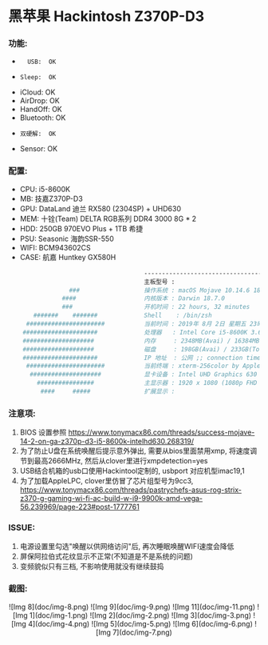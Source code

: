 # 黑苹果 Hackintosh Z370P-D3 

### 功能:
-       USB:  OK
-     Sleep:  OK
-    iCloud:  OK  
-   AirDrop:  OK  
-   HandOff:  OK
- Bluetooth:  OK
-     双硬解:  OK
-    Sensor:  OK

### 配置: 
- CPU:  i5-8600K 
-  MB:  技嘉Z370P-D3
- GPU:  DataLand 迪兰 RX580 (2304SP) + UHD630
- MEM:  十铨(Team) DELTA RGB系列 DDR4 3000 8G * 2
- HDD:  250GB 970EVO Plus + 1TB 希捷
- PSU:  Seasonic 海韵SSR-550
- WIFI: BCM943602CS 
- CASE: 航嘉 Huntkey GX580H

```bash
                                      ----------------------------------------------
                                      主板型号 : 
                 ###                  操作系统 : macOS Mojave 10.14.6 18G84
               ####                   内核版本 : Darwin 18.7.0
               ###                    开机时间 : 22 hours, 32 minutes
       #######    #######             Shell    : /bin/zsh
     ######################           当前时间 : 2019年 8月 2日 星期五 23时03分17秒 
    #####################             处理器   : Intel Core i5-8600K 3.60GHz x (6)
    ####################              内存     : 2348MB(Avai) / 16384MB(Total)
    ####################              磁盘     : 198GB(Avai) / 233GB(Total)
    #####################             IP 地址  : 公网 ;; connection timed out; no servers could be reached / 内网 192.168.99.161
     ######################           当前终端 : xterm-256color by Apple Terminal
      ####################            显卡设备 : Intel UHD Graphics 630 Radeon RX 580 / VRAM (Dynamic, Max): 1536 MB VRAM (Total): 8 GB
        ################              主显示器 : 1920 x 1080 (1080p FHD - Full High Definition)
         ####     #####               扩展显示 : 
```

### 注意项:
1. BIOS 设置参照 https://www.tonymacx86.com/threads/success-mojave-14-2-on-ga-z370p-d3-i5-8600k-intelhd630.268319/
2. 为了防止U盘在系统唤醒后提示意外弹出, 需要从bios里面禁用xmp, 将速度调节到最高2666MHz, 然后从clover里进行xmpdetection=yes
3. USB结合机箱的usb口使用Hackintool定制的, usbport 对应机型imac19,1
4. 为了加载AppleLPC, clover里仿冒了芯片组型号为9cc3, https://www.tonymacx86.com/threads/pastrychefs-asus-rog-strix-z370-g-gaming-wi-fi-ac-build-w-i9-9900k-amd-vega-56.239969/page-223#post-1777761

### ISSUE:
1. 电源设置里勾选"唤醒以供网络访问"后, 再次睡眠唤醒WIFI速度会降低
2. 屏保阿拉伯式花纹显示不正常(不知道是不是系统的问题)
3. 变频貌似只有三档, 不影响使用就没有继续鼓捣

### 截图:
<center>
	![Img 8](doc/img-8.png)
	![Img 9](doc/img-9.png)
	![Img 11](doc/img-11.png)
	![Img 1](doc/img-1.png)
	![Img 2](doc/img-2.png)
	![Img 3](doc/img-3.png)
	![Img 4](doc/img-4.png)
	![Img 5](doc/img-5.png)
	![Img 6](doc/img-6.png)
	![Img 7](doc/img-7.png)
</center>
